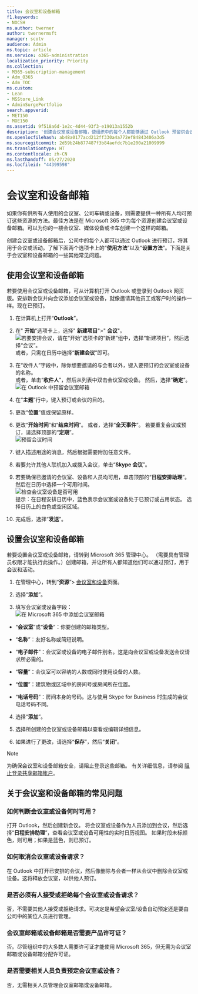 ```yaml
---
title: 会议室和设备邮箱
f1.keywords:
- NOCSH
ms.author: twerner
author: twernermsft
manager: scotv
audience: Admin
ms.topic: article
ms.service: o365-administration
localization_priority: Priority
ms.collection:
- M365-subscription-management
- Adm_O365
- Adm_TOC
ms.custom:
- Lean
- MSStore_Link
- AdminSurgePortfolio
search.appverid:
- MET150
- MOE150
ms.assetid: 9f518a6d-1e2c-4d44-93f3-e19013a1552b
description: '创建会议室或设备邮箱，使组织中的每个人都能够通过 Outlook 预留供会议或活动使用。 '
ms.openlocfilehash: ab48a0177acd212ff330a4a772ef84843406a3d5
ms.sourcegitcommit: 2d59b24b877487f3b84aefdc7b1e200a21009999
ms.translationtype: HT
ms.contentlocale: zh-CN
ms.lasthandoff: 05/27/2020
ms.locfileid: "44399598"
---
```

# <a name="room-and-equipment-mailboxes"></a>会议室和设备邮箱

如果你有供所有人使用的会议室、公司车辆或设备，则需要提供一种所有人均可预订这些资源的方法。最佳方法是在 Microsoft 365 中为每个资源创建会议室或设备邮箱。可以为你的一楼会议室、媒体设备或卡车创建一个这样的邮箱。
  
创建会议室或设备邮箱后，公司中的每个人都可以通过 Outlook 进行预订，将其用于会议或活动。了解下面两个选项卡上的“**使用方法**”以及“**设置方法**”。下面是关于会议室和设备邮箱的一些其他常见问题。 
  
## <a name="use-room-and-equipment-mailboxes"></a>使用会议室和设备邮箱

若要使用会议室或设备邮箱，可从计算机打开 Outlook 或登录到 Outlook 网页版。安排新会议并向会议添加会议室或设备，就像邀请其他员工或客户时的操作一样。现在已预订。
  
1. 在计算机上打开“**Outlook**”。 
    
2. 在" **开始**"选项卡上，选择" **新建项目**"\>" **会议**"。<br/>![若要安排会议，请在“开始”选项卡的“新建”组中，选择“新建项目”，然后选择“会议”。](../../media/ffd575a8-1036-4d67-b839-73941fc60276.png)<br/>或者，只需在日历中选择“**新建会议**”即可。
    
3. 在“收件人”字段中，除你想要邀请的与会者以外，键入要预订的会议室或设备的名称。<br/>或者，单击“**收件人**”，然后从列表中双击会议室或设备。 然后，选择“**确定**”。<br/>![在 Outlook 中预留会议室邮箱](../../media/4588c806-9fb9-46c9-b2d8-34caa943e28e.png)
  
4. 在“**主题**”行中，键入预订或会议的目的。 
    
5. 更改“**位置**”值或保留原样。 
    
6. 更改“**开始时间**”和“**结束时间**”。 或者，选择“**全天事件**”。 若要重复会议或预订，请选择顶部的“**定期**”。<br/>![预留会议时间](../../media/4b72a0a6-4da2-449e-909e-85ea79f78e2c.png)
  
7. 键入描述用途的消息，然后根据需要附加任意文件。
    
8. 若要允许其他人联机加入或拨入会议，单击“**Skype 会议**”。
    
9. 若要确保已邀请的会议室、设备和人员均可用，单击顶部的“**日程安排助理**”。 然后在日历中选择一个可用时间。<br/> ![检查会议室设备是否可用](../../media/eb0097c6-4263-4b63-bfca-f7c03ad99b4f.png)<br/>提示：在日程安排日历中，蓝色表示会议室或设备处于已预订或占用状态。 选择日历上的白色或空闲区域。 
  
10. 完成后，选择“**发送**”。
    
## <a name="set-up-room-and-equipment-mailboxes"></a>设置会议室和设备邮箱

若要设置会议室或设备邮箱，请转到 Microsoft 365 管理中心。 （需要具有管理员权限才能执行此操作。）创建邮箱，并让所有人都知道他们可以通过预订，用于会议和活动。
  
1. 在管理中心，转到“**资源**”\> [会议室和设备](https://go.microsoft.com/fwlink/p/?linkid=2067334)页面。
  
2. 选择“**添加**”。
    
3. 填写会议室或设备字段：<br/>![在 Microsoft 365 中添加会议室邮箱](../../media/114d49e3-976e-40ef-b0af-2b0f5c85f15e.png)<br/>
  
  - “**会议室**”或“**设备**”：你要创建的邮箱类型。
    
  - “**名称**”：友好名称或简短说明。
    
  - “**电子邮件**”：会议室或设备的电子邮件别名。这是向会议室或设备发送会议请求所必需的。
    
  - “**容量**”：会议室可以容纳的人数或同时使用设备的人数。
    
  - “**位置**”：建筑物或区域中的房间号或房间所在位置。
    
  - “**电话号码**”：房间本身的号码。这与使用 Skype for Business 时生成的会议电话号码不同。
    
4. 选择“**添加**”。
    
5. 选择所创建的会议室或设备邮箱以查看或编辑详细信息。
  
6. 如果进行了更改，请选择“**保存**”，然后“**关闭**”。

> [!Note]
> 为确保会议室和设备邮箱安全，请阻止登录这些邮箱。 有关详细信息，请参阅 [阻止登录共享邮箱帐户](https://docs.microsoft.com/office365/admin/email/create-a-shared-mailbox?view=o365-worldwide#block-sign-in-for-the-shared-mailbox-account)。

## <a name="common-questions-about-room-and-equipment-mailboxes"></a>关于会议室和设备邮箱的常见问题

### <a name="how-can-you-tell-when-the-room-or-equipment-is-available"></a>如何判断会议室或设备何时可用？

打开 Outlook，然后创建新会议。 将会议室或设备作为人员添加到会议，然后选择“**日程安排助理**”，查看会议室或设备可用性的实时日历视图。 如果时段未标颜色，则可用；如果是蓝色，则已预订。 
  
### <a name="how-do-you-cancel-a-room-or-equipment-request"></a>如何取消会议室或设备请求？

在 Outlook 中打开已安排的会议，然后像删除与会者一样从会议中删除会议室或设备。这将释放会议室，以供他人预订。
  
### <a name="does-someone-have-to-accept-or-decline-every-room-or-equipment-request"></a>是否必须有人接受或拒绝每个会议室或设备请求？

 否，不需要其他人接受或拒绝请求。可决定是希望会议室/设备自动预定还是要由公司中的某位人员进行管理。 
  
### <a name="does-a-room-mailbox-or-equipment-mailbox-need-a-product-license"></a>会议室邮箱或设备邮箱是否需要产品许可证？

否。尽管组织中的大多数人需要许可证才能使用 Microsoft 365，但无需为会议室邮箱或设备邮箱分配许可证。
  
### <a name="do-i-need-an-owner-in-charge-of-booking-the-rooms-or-equipment"></a>是否需要相关人员负责预定会议室或设备？

 否，无需相关人员管理会议室邮箱或设备邮箱。 
